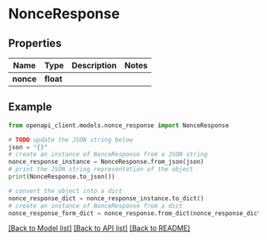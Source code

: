 # NonceResponse


## Properties

Name | Type | Description | Notes
------------ | ------------- | ------------- | -------------
**nonce** | **float** |  | 

## Example

```python
from openapi_client.models.nonce_response import NonceResponse

# TODO update the JSON string below
json = "{}"
# create an instance of NonceResponse from a JSON string
nonce_response_instance = NonceResponse.from_json(json)
# print the JSON string representation of the object
print(NonceResponse.to_json())

# convert the object into a dict
nonce_response_dict = nonce_response_instance.to_dict()
# create an instance of NonceResponse from a dict
nonce_response_form_dict = nonce_response.from_dict(nonce_response_dict)
```
[[Back to Model list]](../README.md#documentation-for-models) [[Back to API list]](../README.md#documentation-for-api-endpoints) [[Back to README]](../README.md)


